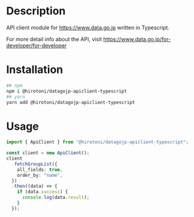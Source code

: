 # Description

API client module for https://www.data.go.jp written in Typescript.

For more detail info about the API, visit https://www.data.go.jp/for-developer/for-developer

# Installation

```sh
## npm
npm i @hirotoni/datagojp-apiclient-typescript
## yarn
yarn add @hirotoni/datagojp-apiclient-typescript
```

# Usage

```ts
import { ApiClient } from "@hirotoni/datagojp-apiclient-typescript";

const client = new ApiClient();
client
  .fetchGroupList({
    all_fields: true,
    order_by: "name",
  })
  .then((data) => {
    if (data.success) {
      console.log(data.result);
    }
  });
```
